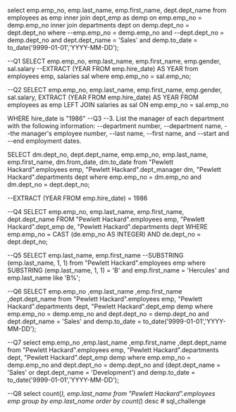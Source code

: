 select 
  emp.emp_no,
  emp.last_name,
  emp.first_name,
  dept.dept_name
from
employees as emp inner join dept_emp as demp on emp.emp_no = demp.emp_no
inner join departments dept on demp.dept_no = dept.dept_no
where
--emp.emp_no = demp.emp_no and
--dept.dept_no = demp.dept_no and 
 dept.dept_name = 'Sales' and 
 demp.to_date = to_date('9999-01-01','YYYY-MM-DD');
 
--Q1
SELECT
emp.emp_no, emp.last_name, emp.first_name, emp.gender, sal.salary
--EXTRACT (YEAR FROM emp.hire_date) AS YEAR
from 
employees emp, salaries sal
where
emp.emp_no = sal.emp_no;

--Q2
SELECT 
emp.emp_no, emp.last_name, emp.first_name, emp.gender, sal.salary,
EXTRACT (YEAR FROM emp.hire_date) AS YEAR
FROM 
employees as emp LEFT JOIN salaries as sal
ON
	emp.emp_no = sal.emp_no

WHERE hire_date is "1986"
--Q3
--3. List the manager of each department with the following information: 
--department number,
--department name, 
--the manager's employee number, 
--last name, 
--first name, and 
--start and 
--end employment dates.


SELECT 
  dm.dept_no,
  dept.dept_name,
  emp.emp_no,
  emp.last_name, 
  emp.first_name, 
  dm.from_date,
  dm.to_date
from 
 "Pewlett Hackard".employees emp,
 "Pewlett Hackard".dept_manager dm,
 "Pewlett Hackard".departments dept
where
emp.emp_no = dm.emp_no
and dm.dept_no = dept.dept_no;

--EXTRACT (YEAR FROM emp.hire_date) = 1986

--Q4
SELECT 
  emp.emp_no,
  emp.last_name, 
  emp.first_name,
  dept.dept_name
FROM 
 "Pewlett Hackard".employees emp,
 "Pewlett Hackard".dept_emp de,
 "Pewlett Hackard".departments dept
WHERE
emp.emp_no = CAST (de.emp_no AS INTEGER)
AND de.dept_no = dept.dept_no;

--Q5
SELECT 
  emp.last_name, 
  emp.first_name
  --SUBSTRING (emp.last_name, 1, 1)
from 
 "Pewlett Hackard".employees emp
where
SUBSTRING (emp.last_name, 1, 1) = 'B' and
emp.first_name = 'Hercules'
and emp.last_name like 'B%';

--Q6
SELECT 
  emp.emp_no
  ,emp.last_name
  ,emp.first_name
  ,dept.dept_name
from
 "Pewlett Hackard".employees emp,
 "Pewlett Hackard".departments dept,
 "Pewlett Hackard".dept_emp demp
where
 emp.emp_no = demp.emp_no and
 dept.dept_no = demp.dept_no and 
 dept.dept_name = 'Sales' and 
 demp.to_date = to_date('9999-01-01','YYYY-MM-DD');
 
--Q7
select 
  emp.emp_no
  ,emp.last_name
  ,emp.first_name
  ,dept.dept_name
from
 "Pewlett Hackard".employees emp,
 "Pewlett Hackard".departments dept,
 "Pewlett Hackard".dept_emp demp
where
 emp.emp_no = demp.emp_no and
 dept.dept_no = demp.dept_no and 
 (dept.dept_name = 'Sales' or  dept.dept_name = 'Development') and
 demp.to_date = to_date('9999-01-01','YYYY-MM-DD');
 
--Q8
select 
count(*), 
emp.last_name
from 
 "Pewlett Hackard".employees emp
 group by emp.last_name
 order by count(*) desc # sql_challenge
